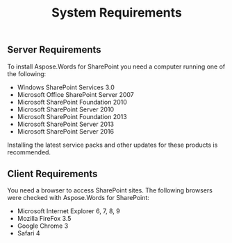 ﻿---
title: System Requirements
second_title: Aspose.Words for SharePoint
articleTitle: System Requirements
linktitle: System Requirements
description: "System requirements for the Aspose.Words for SharePoint."
type: docs
weight: 10
url: /sharepoint/system-requirements/
---

## Server Requirements

To install Aspose.Words for SharePoint you need a computer running one of the following:

- Windows SharePoint Services 3.0
- Microsoft Office SharePoint Server 2007
- Microsoft SharePoint Foundation 2010
- Microsoft SharePoint Server 2010
- Microsoft SharePoint Foundation 2013
- Microsoft SharePoint Server 2013
- Microsoft SharePoint Server 2016

Installing the latest service packs and other updates for these products is recommended.

## Client Requirements

You need a browser to access SharePoint sites. The following browsers were checked with Aspose.Words for SharePoint:

- Microsoft Internet Explorer 6, 7, 8, 9
- Mozilla FireFox 3.5
- Google Chrome 3
- Safari 4
